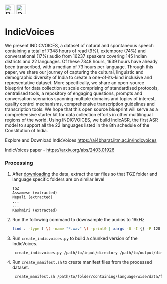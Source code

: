  
<p style="font-size: 24px;">
  <a href="https://arxiv.org/abs/2403.01926" style="text-decoration:none;">
    <img src="https://img.shields.io/badge/Paper-blue" alt="Paper" style="vertical-align: middle; height: 30px;">
  </a>
  <a href="https://ai4bharat.iitm.ac.in/indicvoices/" style="text-decoration:none;">
    <img src="https://img.shields.io/badge/Data-green" alt="Data" style="vertical-align: middle; height: 30px;">
  </a>
</p>

# IndicVoices

We present INDICVOICES, a dataset of natural and spontaneous speech containing a
total of 7348 hours of read (9%), extempore (74%) and conversational (17%) audio
from 16237 speakers covering 145 Indian districts and 22 languages. Of these
7348 hours, 1639 hours have already been transcribed, with a median of 73 hours
per language. Through this paper, we share our journey of capturing the cultural,
linguistic and demographic diversity of India to create a one-of-its-kind inclusive
and representative dataset. More specifically, we share an open-source blueprint
for data collection at scale comprising of standardised protocols, centralised tools,
a repository of engaging questions, prompts and conversation scenarios spanning
multiple domains and topics of interest, quality control mechanisms, comprehensive
transcription guidelines and transcription tools. We hope that this open source
blueprint will serve as a comprehensive starter kit for data collection efforts in
other multilingual regions of the world. Using INDICVOICES, we build IndicASR,
the first ASR model to support all the 22 languages listed in the 8th schedule of the
Constitution of India.

Explore and Download IndicVoices https://ai4bharat.iitm.ac.in/indicvoices 

IndicVoices paper - https://arxiv.org/abs/2403.01926

### Processing 
1. After [downloading](https://ai4bharat.iitm.ac.in/indicvoices) the data, extract the tar files so that TGZ folder and language specific folders are on similar level
    ```
    TGZ
    Assamese (extracted)
    Nepali (extracted)
    ...
    ...
    Kashmiri (extracted)
    ```

3. Run the following command to downsample the audios to 16kHz

    ```bash
    find . -type f \( -name "*.wav" \) -print0 | xargs -0 -I {} -P 128 bash -c 'ffmpeg -y -loglevel warning -hide_banner -stats -i $1 -ar $2 -ac $3 "${1%.*}_${2}.wav" && rm $1 && mv "${1%.*}_${2}.wav" $1' -- {} 16000 1
    ```

4. Run ```create_indicvoices.py``` to build a chunked version of the IndicVoices. 
    ```bash
     create_indicvoices.py /path/to/input/directory /path/to/output/directory 
    ```
5.  Run ```create_manifest.sh``` to create manifest files from the processed dataset. 
    ```bash
     create_manifest.sh /path/to/folder/containing/language/wise/data/folders
    ```
